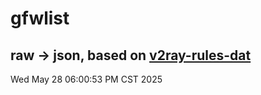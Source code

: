 # gfwlist
## raw -> json, based on [v2ray-rules-dat](https://github.com/Loyalsoldier/v2ray-rules-dat)
Wed May 28 06:00:53 PM CST 2025

